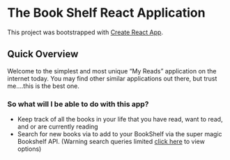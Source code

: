 # The Book Shelf React Application

This project was bootstrapped with [Create React App](https://github.com/facebookincubator/create-react-app).

## Quick Overview
Welcome to the simplest and most unique “My Reads” application on the internet today. You may find other similar applications out there, but trust me….this is the best one.

### So what will I be able to do with this app?
* Keep track of all the books in your life that you have read, want to read, and or are currently reading
* Search for new books via to add to your BookShelf via the super magic Bookshelf API. (Warning search queries limited [click here](https://github.com/udacity/reactnd-project-myreads-starter/blob/master/SEARCH_TERMS.md) to view options)
